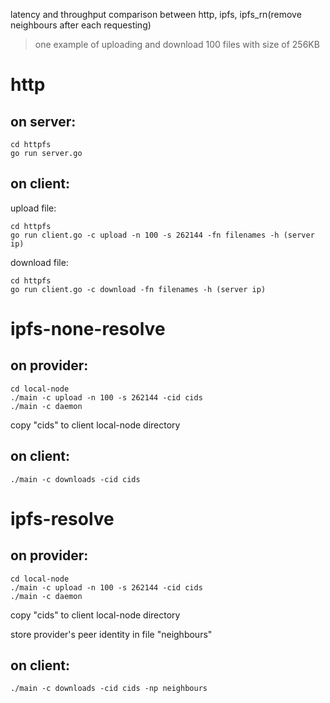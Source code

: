 latency and throughput comparison between http, ipfs, ipfs_rn(remove neighbours after each requesting)
>one example of uploading and download 100 files with size of 256KB
# http
## on server:

```
cd httpfs
go run server.go
```

## on client:
upload file:
````
cd httpfs
go run client.go -c upload -n 100 -s 262144 -fn filenames -h (server ip)
````
download file:
```
cd httpfs
go run client.go -c download -fn filenames -h (server ip)
```
# ipfs-none-resolve
## on provider:
````
cd local-node
./main -c upload -n 100 -s 262144 -cid cids
./main -c daemon
````
copy "cids" to client local-node directory

## on client:
````
./main -c downloads -cid cids
````

# ipfs-resolve
## on provider:
````
cd local-node
./main -c upload -n 100 -s 262144 -cid cids
./main -c daemon
````
copy "cids" to client local-node directory

store provider's peer identity in file "neighbours"
## on client:
````
./main -c downloads -cid cids -np neighbours
````

